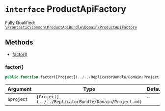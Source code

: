 # `interface`  ProductApiFactory

Fully Qualified: [`\Frontastic\Common\ProductApiBundle\Domain\ProductApiFactory`](../../../../src/php/ProductApiBundle/Domain/ProductApiFactory.php)




## Methods

* [factor()](#factor)


### factor()


```php
public function factor([Project](../../ReplicatorBundle/Domain/Project.md) $project): [ProductApi](ProductApi.md)
```






Argument|Type|Default|Description
--------|----|-------|-----------
`$project`|`[Project](../../ReplicatorBundle/Domain/Project.md)`|``|

